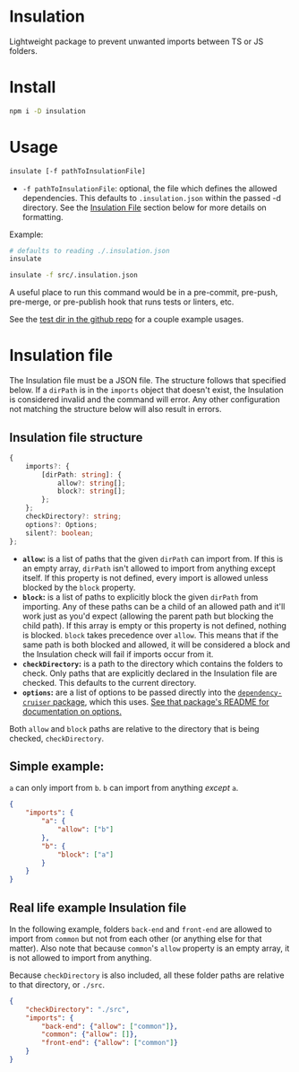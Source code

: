 # Insulation

Lightweight package to prevent unwanted imports between TS or JS folders.

# Install

```sh
npm i -D insulation
```

# Usage

```sh
insulate [-f pathToInsulationFile]
```

-   `-f pathToInsulationFile`: optional, the file which defines the allowed dependencies. This defaults to `.insulation.json` within the passed -d directory. See the [Insulation File](#insulation-file) section below for more details on formatting.

Example:

```sh
# defaults to reading ./.insulation.json
insulate

insulate -f src/.insulation.json
```

A useful place to run this command would be in a pre-commit, pre-push, pre-merge, or pre-publish hook that runs tests or linters, etc.

See the [test dir in the github repo](https://github.com/electrovir/insulation/tree/master/test/test-files) for a couple example usages.

# Insulation file

The Insulation file must be a JSON file. The structure follows that specified below. If a `dirPath` is in the `imports` object that doesn't exist, the Insulation is considered invalid and the command will error. Any other configuration not matching the structure below will also result in errors.

## Insulation file structure

```typescript
{
    imports?: {
        [dirPath: string]: {
            allow?: string[];
            block?: string[];
        };
    };
    checkDirectory?: string;
    options?: Options;
    silent?: boolean;
};
```

-   **`allow`:** is a list of paths that the given `dirPath` can import from. If this is an empty array, `dirPath` isn't allowed to import from anything except itself. If this property is not defined, every import is allowed unless blocked by the `block` property.
-   **`block`:** is a list of paths to explicitly block the given `dirPath` from importing. Any of these paths can be a child of an allowed path and it'll work just as you'd expect (allowing the parent path but blocking the child path). If this array is empty or this property is not defined, nothing is blocked. `block` takes precedence over `allow`. This means that if the same path is both blocked and allowed, it will be considered a block and the Insulation check will fail if imports occur from it.
-   **`checkDirectory`:** is a path to the directory which contains the folders to check. Only paths that are explicitly declared in the Insulation file are checked. This defaults to the current directory.
-   **`options`:** are a list of options to be passed directly into the [`dependency-cruiser` package](https://github.com/sverweij/dependency-cruiser), which this uses. [See that package's README for documentation on options.](https://github.com/sverweij/dependency-cruiser/blob/develop/doc/rules-reference.md#the-options)

Both `allow` and `block` paths are relative to the directory that is being checked, `checkDirectory`.

## Simple example:

`a` can only import from `b`. `b` can import from anything _except_ `a`.

```json
{
    "imports": {
        "a": {
            "allow": ["b"]
        },
        "b": {
            "block": ["a"]
        }
    }
}
```

## Real life example Insulation file

In the following example, folders `back-end` and `front-end` are allowed to import from `common` but not from each other (or anything else for that matter). Also note that because `common`'s `allow` property is an empty array, it is not allowed to import from anything.

Because `checkDirectory` is also included, all these folder paths are relative to that directory, or `./src`.

<!-- (Prettier can't decide on a format for `"front-end": {"allow": ["common"]}` so it keeps changing back and forth, meaning it always fails -->
<!-- prettier-ignore -->
```json
{
    "checkDirectory": "./src",
    "imports": {
        "back-end": {"allow": ["common"]},
        "common": {"allow": []},
        "front-end": {"allow": ["common"]}
    }
}
```
